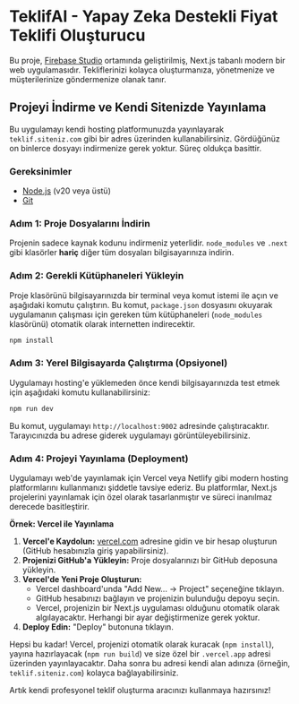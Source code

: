 # TeklifAI - Yapay Zeka Destekli Fiyat Teklifi Oluşturucu

Bu proje, [Firebase Studio](https://studio.firebase.google.com/) ortamında geliştirilmiş, Next.js tabanlı modern bir web uygulamasıdır. Tekliflerinizi kolayca oluşturmanıza, yönetmenize ve müşterilerinize göndermenize olanak tanır.

## Projeyi İndirme ve Kendi Sitenizde Yayınlama

Bu uygulamayı kendi hosting platformunuzda yayınlayarak `teklif.siteniz.com` gibi bir adres üzerinden kullanabilirsiniz. Gördüğünüz on binlerce dosyayı indirmenize gerek yoktur. Süreç oldukça basittir.

### Gereksinimler
- [Node.js](https://nodejs.org/en) (v20 veya üstü)
- [Git](https://git-scm.com/)

### Adım 1: Proje Dosyalarını İndirin

Projenin sadece kaynak kodunu indirmeniz yeterlidir. `node_modules` ve `.next` gibi klasörler **hariç** diğer tüm dosyaları bilgisayarınıza indirin.

### Adım 2: Gerekli Kütüphaneleri Yükleyin

Proje klasörünü bilgisayarınızda bir terminal veya komut istemi ile açın ve aşağıdaki komutu çalıştırın. Bu komut, `package.json` dosyasını okuyarak uygulamanın çalışması için gereken tüm kütüphaneleri (`node_modules` klasörünü) otomatik olarak internetten indirecektir.

```bash
npm install
```

### Adım 3: Yerel Bilgisayarda Çalıştırma (Opsiyonel)

Uygulamayı hosting'e yüklemeden önce kendi bilgisayarınızda test etmek için aşağıdaki komutu kullanabilirsiniz:

```bash
npm run dev
```

Bu komut, uygulamayı `http://localhost:9002` adresinde çalıştıracaktır. Tarayıcınızda bu adrese giderek uygulamayı görüntüleyebilirsiniz.

### Adım 4: Projeyi Yayınlama (Deployment)

Uygulamayı web'de yayınlamak için Vercel veya Netlify gibi modern hosting platformlarını kullanmanızı şiddetle tavsiye ederiz. Bu platformlar, Next.js projelerini yayınlamak için özel olarak tasarlanmıştır ve süreci inanılmaz derecede basitleştirir.

**Örnek: Vercel ile Yayınlama**

1.  **Vercel'e Kaydolun:** [vercel.com](https://vercel.com) adresine gidin ve bir hesap oluşturun (GitHub hesabınızla giriş yapabilirsiniz).
2.  **Projenizi GitHub'a Yükleyin:** Proje dosyalarınızı bir GitHub deposuna yükleyin.
3.  **Vercel'de Yeni Proje Oluşturun:**
    *   Vercel dashboard'unda "Add New... -> Project" seçeneğine tıklayın.
    *   GitHub hesabınızı bağlayın ve projenizin bulunduğu depoyu seçin.
    *   Vercel, projenizin bir Next.js uygulaması olduğunu otomatik olarak algılayacaktır. Herhangi bir ayar değiştirmenize gerek yoktur.
4.  **Deploy Edin:** "Deploy" butonuna tıklayın.

Hepsi bu kadar! Vercel, projenizi otomatik olarak kuracak (`npm install`), yayına hazırlayacak (`npm run build`) ve size özel bir `.vercel.app` adresi üzerinden yayınlayacaktır. Daha sonra bu adresi kendi alan adınıza (örneğin, `teklif.siteniz.com`) kolayca bağlayabilirsiniz.

Artık kendi profesyonel teklif oluşturma aracınızı kullanmaya hazırsınız!
